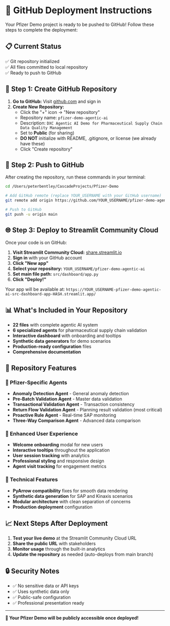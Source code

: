 # 🚀 GitHub Deployment Instructions

Your Pfizer Demo project is ready to be pushed to GitHub! Follow these steps to complete the deployment:

## 📋 Current Status
✅ Git repository initialized  
✅ All files committed to local repository  
✅ Ready to push to GitHub  

## 🔗 Step 1: Create GitHub Repository

1. **Go to GitHub:** Visit [github.com](https://github.com) and sign in
2. **Create New Repository:**
   - Click the "+" icon → "New repository"
   - Repository name: `pfizer-demo-agentic-ai`
   - Description: `DXC Agentic AI Demo for Pharmaceutical Supply Chain Data Quality Management`
   - Set to **Public** (for sharing)
   - **DO NOT** initialize with README, .gitignore, or license (we already have these)
   - Click "Create repository"

## 🚀 Step 2: Push to GitHub

After creating the repository, run these commands in your terminal:

```bash
cd /Users/peterbentley/CascadeProjects/Pfizer-Demo

# Add GitHub remote (replace YOUR_USERNAME with your GitHub username)
git remote add origin https://github.com/YOUR_USERNAME/pfizer-demo-agentic-ai.git

# Push to GitHub
git push -u origin main
```

## 🌐 Step 3: Deploy to Streamlit Community Cloud

Once your code is on GitHub:

1. **Visit Streamlit Community Cloud:** [share.streamlit.io](https://share.streamlit.io)
2. **Sign in** with your GitHub account
3. **Click "New app"**
4. **Select your repository:** `YOUR_USERNAME/pfizer-demo-agentic-ai`
5. **Set main file path:** `src/dashboard/app.py`
6. **Click "Deploy!"**

Your app will be available at:
`https://YOUR_USERNAME-pfizer-demo-agentic-ai-src-dashboard-app-HASH.streamlit.app/`

## 📊 What's Included in Your Repository

- **22 files** with complete agentic AI system
- **6 specialized agents** for pharmaceutical supply chain validation
- **Interactive dashboard** with onboarding and tooltips
- **Synthetic data generators** for demo scenarios
- **Production-ready configuration** files
- **Comprehensive documentation**

## 🎯 Repository Features

### 🏥 Pfizer-Specific Agents
- **Anomaly Detection Agent** - General anomaly detection
- **Pre-Batch Validation Agent** - Master data validation
- **Transactional Validation Agent** - Transaction consistency
- **Return Flow Validation Agent** - Planning result validation (most critical)
- **Proactive Rule Agent** - Real-time SAP monitoring
- **Three-Way Comparison Agent** - Advanced data comparison

### 🎨 Enhanced User Experience
- **Welcome onboarding** modal for new users
- **Interactive tooltips** throughout the application
- **User session tracking** with analytics
- **Professional styling** and responsive design
- **Agent visit tracking** for engagement metrics

### 🔧 Technical Features
- **PyArrow compatibility** fixes for smooth data rendering
- **Synthetic data generation** for SAP and Kinaxis scenarios
- **Modular architecture** with clean separation of concerns
- **Production deployment** configuration

## 📈 Next Steps After Deployment

1. **Test your live demo** at the Streamlit Community Cloud URL
2. **Share the public URL** with stakeholders
3. **Monitor usage** through the built-in analytics
4. **Update the repository** as needed (auto-deploys from main branch)

## 🔒 Security Notes

- ✅ No sensitive data or API keys
- ✅ Uses synthetic data only
- ✅ Public-safe configuration
- ✅ Professional presentation ready

---

**🎉 Your Pfizer Demo will be publicly accessible once deployed!**
